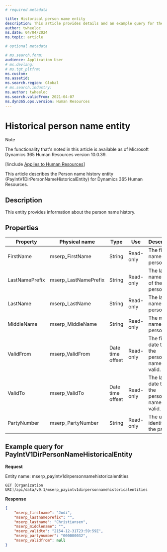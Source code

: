 ```yaml
---
# required metadata

title: Historical person name entity
description: This article provides details and an example query for the Historical person name entity in Microsoft Dynamics 365 Human Resources.
author: twheeloc
ms.date: 04/04/2024
ms.topic: article

# optional metadata

# ms.search.form: 
audience: Application User
# ms.devlang: 
# ms.tgt_pltfrm: 
ms.custom: 
ms.assetid: 
ms.search.region: Global
# ms.search.industry: 
ms.author: twheeloc
ms.search.validFrom: 2021-04-07
ms.dyn365.ops.version: Human Resources
---
```


# Historical person name entity

> [!NOTE]
> The functionality that's noted in this article is available as of Microsoft Dynamics 365 Human Resources version 10.0.39.

[!include [Applies to Human Resources](../includes/applies-to-hr.md)]

This article describes the Person name history entity (PayIntV1DirPersonNameHistoricalEntity) for Dynamics 365 Human Resources.

## Description

This entity provides information about the person name history.

## Properties

| Property | Physical name | Type | Use | Description |
|---|---|---|---|---|
| FirstName | mserp\_FirstName | String | Read-only | The first name of the person. |
| LastNamePrefix | mserp\_LastNamePrefix | String | Read-only | The last name prefix of the person. |
| LastName | mserp\_LastName | String | Read-only | The last name of the person. | 
| MiddleName | mserp\_MiddleName | String | Read-only | The middle name of the person. |
| ValidFrom | mserp\_ValidFrom | Date time offset | Read-only | The first date that the person's name is valid. |
| ValidTo | mserp\_ValidTo | Date time offset | Read-only | The last date that the person's name is valid. |
| PartyNumber | mserp\_PartyNumber | String | Read-only | The unique identifier of the party. |

## Example query for PayIntV1DirPersonNameHistoricalEntity

**Request**

Entity name: mserp\_payintv1dirpersonnamehistoricalentities

```http 
GET [Organization URI]/api/data/v9.1/mserp_payintv1dirpersonnamehistoricalentities
```

**Response**

```json
{
    "mserp_firstname": "Jodi",
    "mserp_lastnameprefix": "",
    "mserp_lastname": "Christiansen",
    "mserp_middlename": "",
    "mserp_validto": "2154-12-31T23:59:59Z",
    "mserp_partynumber": "000000032",
    "mserp_validfrom": null
}
```
